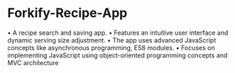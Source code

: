 # Forkify-Recipe-App
• A recipe search and saving app.
• Features an intuitive user interface and dynamic serving size adjustment.
• The app uses advanced JavaScript concepts like asynchronous programming, ES6 modules.
• Focuses on implementing JavaScript using object-oriented programming concepts and MVC architecture
